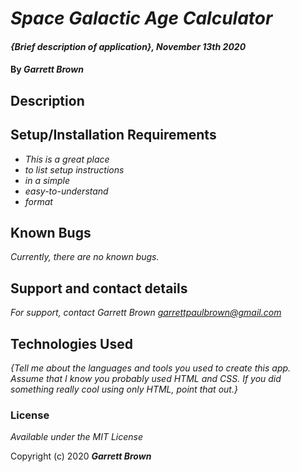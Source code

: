 # _Space Galactic Age Calculator_

#### _{Brief description of application}, November 13th 2020_

#### By _**Garrett Brown**_

## Description


## Setup/Installation Requirements

* _This is a great place_
* _to list setup instructions_
* _in a simple_
* _easy-to-understand_
* _format_


## Known Bugs

_Currently, there are no known bugs._

## Support and contact details

_For support, contact Garrett Brown <garrettpaulbrown@gmail.com>_

## Technologies Used

_{Tell me about the languages and tools you used to create this app. Assume that I know you probably used HTML and CSS. If you did something really cool using only HTML, point that out.}_

### License

*Available under the MIT License*

Copyright (c) 2020 **_Garrett Brown_**
